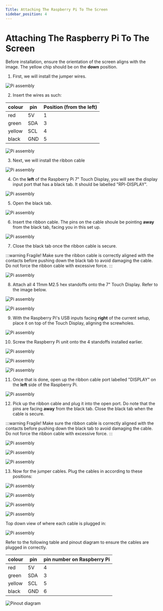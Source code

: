 ```yaml
---
Title: Attaching The Raspberry Pi To The Screen
sidebar_position: 4
---
```


# Attaching The Raspberry Pi To The Screen

Before installation, ensure the orientation of the screen aligns with the image. The yellow chip should be on the **down** position.

1. First, we will install the jumper wires.

![Pi assembly](../../static/img/assembly/pi7.png)

2. Insert the wires as such:

| colour | pin | Position (from the left) |
| ------ | --- | ------------------------ |
| red    | 5V  | 1                        |
| green  | SDA | 3                        |
| yellow | SCL | 4                        |
| black  | GND | 5                        |

![Pi assembly](../../static/img/assembly/pi9.png)

3. Next, we will install the ribbon cable

![Pi assembly](../../static/img/assembly/pi10.png)

4. On the **left** of the Raspberry Pi 7" Touch Display, you will see the display input port that has a black tab. It should be labelled "RPI-DISPLAY".

![Pi assembly](../../static/img/assembly/pi11.png)

5. Open the black tab.

![Pi assembly](../../static/img/assembly/pi12.png)

6. Insert the ribbon cable. The pins on the cable shoule be pointing **away** from the black tab, facing you in this set up.

![Pi assembly](../../static/img/assembly/pi13.png)

7. Close the black tab once the ribbon cable is secure.

:::warning Fragile!
Make sure the ribbon cable is correctly aligned with the contacts before pushing down the black tab to avoid damaging the cable. Do not force the ribbon cable with excessive force.
:::

![Pi assembly](../../static/img/assembly/pi14.png)

8. Attach all 4 11mm M2.5 hex standoffs onto the 7" Touch Display. Refer to the image below.

![Pi assembly](../../static/img/assembly/pi15.png)

![Pi assembly](../../static/img/assembly/pi16.png)

9. With the Raspberry Pi's USB inputs facing **right** of the current setup, place it on top of the Touch Display, aligning the screwholes.

![Pi assembly](../../static/img/assembly/pi17.png)

10. Screw the Raspberry Pi unit onto the 4 standoffs installed earlier.

![Pi assembly](../../static/img/assembly/pi18.png)

![Pi assembly](../../static/img/assembly/pi19.png)

![Pi assembly](../../static/img/assembly/pi20.png)

11. Once that is done, open up the ribbon cable port labelled "DISPLAY" on the **left** side of the Raspberry Pi.

![Pi assembly](../../static/img/assembly/pi21.png)

12. Pick up the ribbon cable and plug it into the open port. Do note that the pins are facing **away** from the black tab. Close the black tab when the cable is secure.

:::warning Fragile!
Make sure the ribbon cable is correctly aligned with the contacts before pushing down the black tab to avoid damaging the cable. Do not force the ribbon cable with excessive force.
:::

![Pi assembly](../../static/img/assembly/pi22.png)

![Pi assembly](../../static/img/assembly/pi23.png)

![Pi assembly](../../static/img/assembly/pi24.png)

13. Now for the jumper cables. Plug the cables in according to these positions:

![Pi assembly](../../static/img/assembly/pi25.png)

![Pi assembly](../../static/img/assembly/pi26.png)

![Pi assembly](../../static/img/assembly/pi27.png)

![Pi assembly](../../static/img/assembly/pi28.png)

Top down view of where each cable is plugged in:

![Pi assembly](../../static/img/assembly/pi29.jpg)

Refer to the following table and pinout diagram to ensure the cables are plugged in correctly.

| colour | pin | pin number on Raspberry Pi |
| ------ | --- | -------------------------- |
| red    | 5V  | 4                          |
| green  | SDA | 3                          |
| yellow | SCL | 5                          |
| black  | GND | 6                          |

![Pinout diagram](https://www.raspberrypi.org/documentation/computers/images/GPIO-Pinout-Diagram-2.png)
